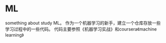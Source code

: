 # ML
something about study ML。
作为一个机器学习的新手，建立一个仓库存放一些学习过程中的一些代码。
代码主要参照《机器学习实战》和coursera《machine learning》
